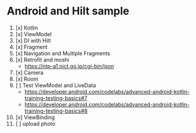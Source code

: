 # Android and Hilt sample

1. [x] Kotlin
2. [x] ViewModel
3. [x] DI with Hilt
4. [x] Fragment
5. [x] Navigation and Multiple Fragments
6. [x] Retrofit and moshi
    - https://ntp-a1.nict.go.jp/cgi-bin/json
7. [x] Camera
8. [x] Room
9. [ ] Test ViewModel and LiveData
    - https://developer.android.com/codelabs/advanced-android-kotlin-training-testing-basics#7
    - https://developer.android.com/codelabs/advanced-android-kotlin-training-testing-basics#8
10. [x] ViewBinding
11. [ ] upload photo
